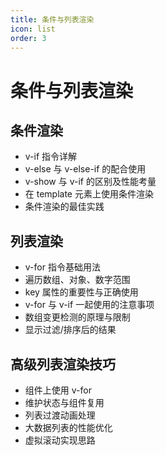 ```yaml
---
title: 条件与列表渲染
icon: list
order: 3
---
```


# 条件与列表渲染

## 条件渲染
- v-if 指令详解
- v-else 与 v-else-if 的配合使用
- v-show 与 v-if 的区别及性能考量
- 在 template 元素上使用条件渲染
- 条件渲染的最佳实践

## 列表渲染
- v-for 指令基础用法
- 遍历数组、对象、数字范围
- key 属性的重要性与正确使用
- v-for 与 v-if 一起使用的注意事项
- 数组变更检测的原理与限制
- 显示过滤/排序后的结果

## 高级列表渲染技巧
- 组件上使用 v-for
- 维护状态与组件复用
- 列表过渡动画处理
- 大数据列表的性能优化
- 虚拟滚动实现思路

